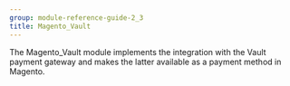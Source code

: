 ```yaml
---
group: module-reference-guide-2_3
title: Magento_Vault
---
```


The Magento_Vault module implements the integration with the Vault payment gateway and makes the latter available as a payment method in Magento.


